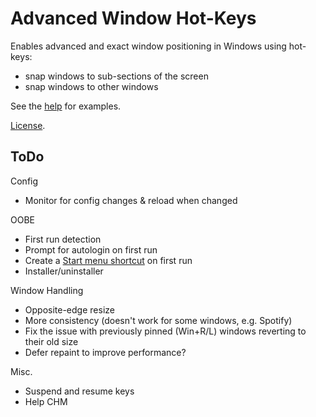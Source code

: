Advanced Window Hot-Keys
========================

Enables advanced and exact window positioning in Windows using hot-keys:

* snap windows to sub-sections of the screen
* snap windows to other windows

See the [help](index.html) for examples.

[License](LICENSE.txt).

ToDo
-----------

Config
- Monitor for config changes & reload when changed

OOBE
- First run detection
- Prompt for autologin on first run
- Create a [Start menu shortcut](https://learn.microsoft.com/en-us/windows/win32/shell/links) on first run
- Installer/uninstaller

Window Handling
- Opposite-edge resize
- More consistency (doesn't work for some windows, e.g. Spotify)
- Fix the issue with previously pinned (Win+R/L) windows reverting to their old size
- Defer repaint to improve performance?

Misc.
- Suspend and resume keys
- Help CHM
